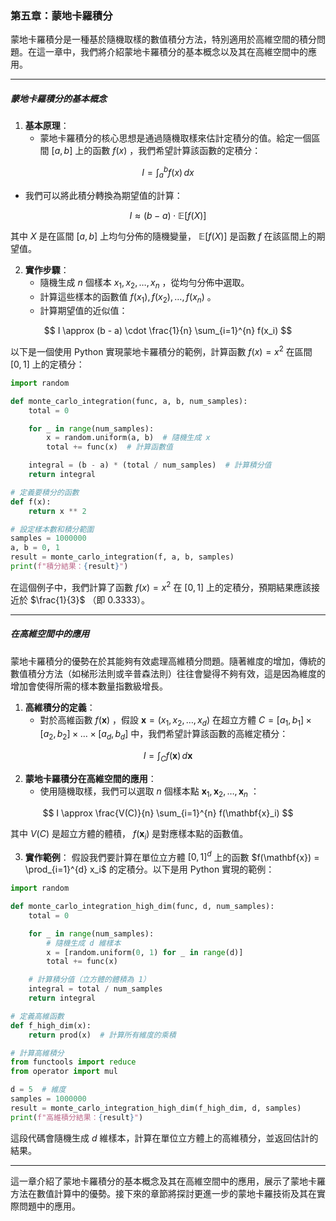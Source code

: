 ### 第五章：蒙地卡羅積分

蒙地卡羅積分是一種基於隨機取樣的數值積分方法，特別適用於高維空間的積分問題。在這一章中，我們將介紹蒙地卡羅積分的基本概念以及其在高維空間中的應用。

---

##### 蒙地卡羅積分的基本概念

1. **基本原理**：
   - 蒙地卡羅積分的核心思想是通過隨機取樣來估計定積分的值。給定一個區間  $[a, b]$  上的函數  $f(x)$ ，我們希望計算該函數的定積分：


```math
   I = \int_a^b f(x) \, dx

```

   - 我們可以將此積分轉換為期望值的計算：


```math
   I \approx (b - a) \cdot \mathbb{E}[f(X)]

```

   其中  $X$  是在區間  $[a, b]$  上均勻分佈的隨機變量， $\mathbb{E}[f(X)]$  是函數  $f$  在該區間上的期望值。

2. **實作步驟**：
   - 隨機生成  $n$  個樣本  $x_1, x_2, \ldots, x_n$ ，從均勻分佈中選取。
   - 計算這些樣本的函數值  $f(x_1), f(x_2), \ldots, f(x_n)$ 。
   - 計算期望值的近似值：


```math
   I \approx (b - a) \cdot \frac{1}{n} \sum_{i=1}^{n} f(x_i)

```

以下是一個使用 Python 實現蒙地卡羅積分的範例，計算函數  $f(x) = x^2$  在區間  $[0, 1]$  上的定積分：

```python
import random

def monte_carlo_integration(func, a, b, num_samples):
    total = 0

    for _ in range(num_samples):
        x = random.uniform(a, b)  # 隨機生成 x
        total += func(x)  # 計算函數值

    integral = (b - a) * (total / num_samples)  # 計算積分值
    return integral

# 定義要積分的函數
def f(x):
    return x ** 2

# 設定樣本數和積分範圍
samples = 1000000
a, b = 0, 1
result = monte_carlo_integration(f, a, b, samples)
print(f"積分結果：{result}")
```

在這個例子中，我們計算了函數  $f(x) = x^2$  在  $[0, 1]$  上的定積分，預期結果應該接近於  $\frac{1}{3}$ （即 0.3333）。

---

##### 在高維空間中的應用

蒙地卡羅積分的優勢在於其能夠有效處理高維積分問題。隨著維度的增加，傳統的數值積分方法（如梯形法則或辛普森法則）往往會變得不夠有效，這是因為維度的增加會使得所需的樣本數量指數級增長。

1. **高維積分的定義**：
   - 對於高維函數  $f(\mathbf{x})$ ，假設  $\mathbf{x} = (x_1, x_2, \ldots, x_d)$  在超立方體  $C = [a_1, b_1] \times [a_2, b_2] \times \ldots \times [a_d, b_d]$  中，我們希望計算該函數的高維定積分：


```math
   I = \int_C f(\mathbf{x}) \, d\mathbf{x}

```

2. **蒙地卡羅積分在高維空間的應用**：
   - 使用隨機取樣，我們可以選取  $n$  個樣本點  $\mathbf{x}_1, \mathbf{x}_2, \ldots, \mathbf{x}_n$ ：
   

```math
   I \approx \frac{V(C)}{n} \sum_{i=1}^{n} f(\mathbf{x}_i)

```

   其中  $V(C)$  是超立方體的體積， $f(\mathbf{x}_i)$  是對應樣本點的函數值。

3. **實作範例**：
   假設我們要計算在單位立方體  $[0, 1]^d$  上的函數  $f(\mathbf{x}) = \prod_{i=1}^{d} x_i$  的定積分。以下是用 Python 實現的範例：

```python
import random

def monte_carlo_integration_high_dim(func, d, num_samples):
    total = 0

    for _ in range(num_samples):
        # 隨機生成 d 維樣本
        x = [random.uniform(0, 1) for _ in range(d)]
        total += func(x)

    # 計算積分值（立方體的體積為 1）
    integral = total / num_samples
    return integral

# 定義高維函數
def f_high_dim(x):
    return prod(x)  # 計算所有維度的乘積

# 計算高維積分
from functools import reduce
from operator import mul

d = 5  # 維度
samples = 1000000
result = monte_carlo_integration_high_dim(f_high_dim, d, samples)
print(f"高維積分結果：{result}")
```

這段代碼會隨機生成  $d$  維樣本，計算在單位立方體上的高維積分，並返回估計的結果。

---

這一章介紹了蒙地卡羅積分的基本概念及其在高維空間中的應用，展示了蒙地卡羅方法在數值計算中的優勢。接下來的章節將探討更進一步的蒙地卡羅技術及其在實際問題中的應用。